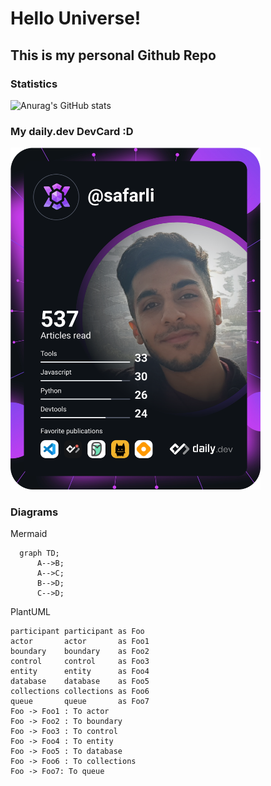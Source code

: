 # Hello Universe!
## This is my personal Github Repo

### Statistics
![Anurag's GitHub stats](https://github-readme-stats.vercel.app/api?username=safarli&show_icons=true&theme=synthwave)
### My daily.dev DevCard :D
<a href="https://app.daily.dev/safarli"><img src="./devcard.svg" width="400" alt="Bendali Safarli's Dev Card"/></a>

### Diagrams

Mermaid
```mermaid
  graph TD;
      A-->B;
      A-->C;
      B-->D;
      C-->D;
```

PlantUML
```plantuml
participant participant as Foo
actor       actor       as Foo1
boundary    boundary    as Foo2
control     control     as Foo3
entity      entity      as Foo4
database    database    as Foo5
collections collections as Foo6
queue       queue       as Foo7
Foo -> Foo1 : To actor
Foo -> Foo2 : To boundary
Foo -> Foo3 : To control
Foo -> Foo4 : To entity
Foo -> Foo5 : To database
Foo -> Foo6 : To collections
Foo -> Foo7: To queue
```
